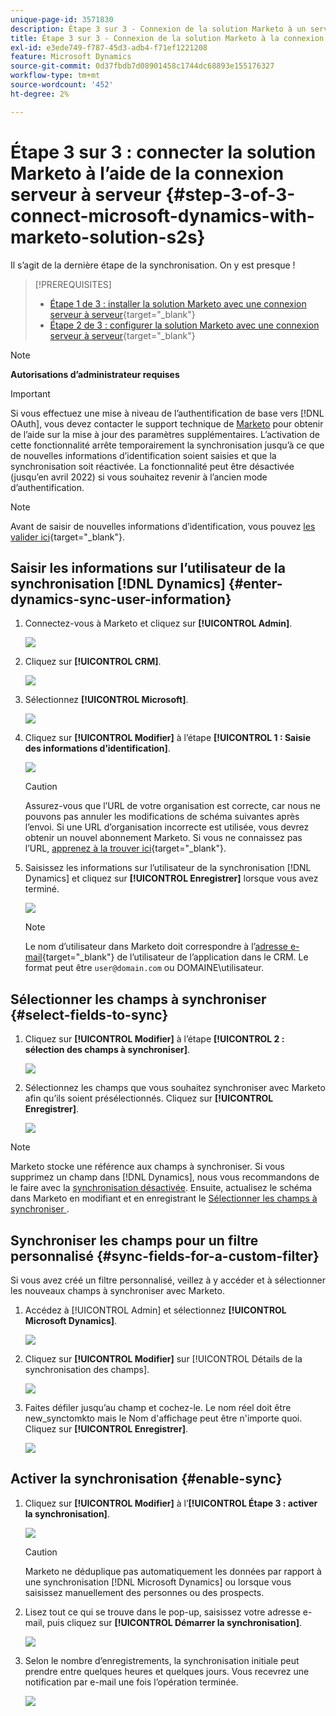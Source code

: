```yaml
---
unique-page-id: 3571830
description: Étape 3 sur 3 - Connexion de la solution Marketo à un serveur - Documents Marketo - Documentation du produit
title: Étape 3 sur 3 - Connexion de la solution Marketo à la connexion serveur à serveur
exl-id: e3ede749-f787-45d3-adb4-f71ef1221208
feature: Microsoft Dynamics
source-git-commit: 0d37fbdb7d08901458c1744dc68893e155176327
workflow-type: tm+mt
source-wordcount: '452'
ht-degree: 2%

---
```


# Étape 3 sur 3 : connecter la solution Marketo à l’aide de la connexion serveur à serveur {#step-3-of-3-connect-microsoft-dynamics-with-marketo-solution-s2s}

Il s’agit de la dernière étape de la synchronisation. On y est presque !

>[!PREREQUISITES]
>
>* [Étape 1 de 3 : installer la solution Marketo avec une connexion serveur à serveur](/help/marketo/product-docs/crm-sync/microsoft-dynamics-sync/sync-setup/microsoft-dynamics-365-with-s2s-connection/step-1-of-3-install.md){target="_blank"}
>* [Étape 2 de 3 : configurer la solution Marketo avec une connexion serveur à serveur](/help/marketo/product-docs/crm-sync/microsoft-dynamics-sync/sync-setup/microsoft-dynamics-365-with-s2s-connection/step-2-of-3-set-up.md){target="_blank"}

>[!NOTE]
>
>**Autorisations d’administrateur requises**

>[!IMPORTANT]
>
>Si vous effectuez une mise à niveau de l’authentification de base vers [!DNL OAuth], vous devez contacter le support technique de [Marketo](https://nation.marketo.com/t5/support/ct-p/Support) pour obtenir de l’aide sur la mise à jour des paramètres supplémentaires. L’activation de cette fonctionnalité arrête temporairement la synchronisation jusqu’à ce que de nouvelles informations d’identification soient saisies et que la synchronisation soit réactivée. La fonctionnalité peut être désactivée (jusqu’en avril 2022) si vous souhaitez revenir à l’ancien mode d’authentification.

>[!NOTE]
>
>Avant de saisir de nouvelles informations d’identification, vous pouvez [les valider ici](/help/marketo/product-docs/crm-sync/microsoft-dynamics-sync/sync-setup/validate-microsoft-dynamics-sync.md){target="_blank"}.

## Saisir les informations sur l’utilisateur de la synchronisation [!DNL Dynamics] {#enter-dynamics-sync-user-information}

1. Connectez-vous à Marketo et cliquez sur **[!UICONTROL Admin]**.

   ![](assets/login-admin.png)

1. Cliquez sur **[!UICONTROL CRM]**.

   ![](assets/image2015-3-16-9-3a47-3a34.png)

1. Sélectionnez **[!UICONTROL Microsoft]**.

   ![](assets/image2015-3-16-9-3a50-3a6.png)

1. Cliquez sur **[!UICONTROL Modifier]** à l’étape **[!UICONTROL 1 : Saisie des informations d’identification]**.

   ![](assets/image2015-3-16-9-3a48-3a43.png)

   >[!CAUTION]
   >
   >Assurez-vous que l’URL de votre organisation est correcte, car nous ne pouvons pas annuler les modifications de schéma suivantes après l’envoi. Si une URL d’organisation incorrecte est utilisée, vous devrez obtenir un nouvel abonnement Marketo. Si vous ne connaissez pas l’URL, [apprenez à la trouver ici](/help/marketo/product-docs/crm-sync/microsoft-dynamics-sync/sync-setup/view-the-organization-service-url.md){target="_blank"}.

1. Saisissez les informations sur l’utilisateur de la synchronisation [!DNL Dynamics] et cliquez sur **[!UICONTROL Enregistrer]** lorsque vous avez terminé.

   ![](assets/step-3-of-3-connect-s2s-5.png)

   >[!NOTE]
   >
   >Le nom d’utilisateur dans Marketo doit correspondre à l’[adresse e-mail](https://docs.microsoft.com/en-us/power-platform/admin/manage-application-users#view-or-edit-the-details-of-an-application-user){target="_blank"} de l’utilisateur de l’application dans le CRM. Le format peut être `user@domain.com` ou DOMAINE\utilisateur.

## Sélectionner les champs à synchroniser {#select-fields-to-sync}

1. Cliquez sur **[!UICONTROL Modifier]** à l’étape **[!UICONTROL 2 : sélection des champs à synchroniser]**.

   ![](assets/image2015-3-16-9-3a51-3a28.png)

1. Sélectionnez les champs que vous souhaitez synchroniser avec Marketo afin qu’ils soient présélectionnés. Cliquez sur **[!UICONTROL Enregistrer]**.

   ![](assets/image2016-8-25-15-3a6-3a11.png)

>[!NOTE]
>
>Marketo stocke une référence aux champs à synchroniser. Si vous supprimez un champ dans [!DNL Dynamics], nous vous recommandons de le faire avec la [synchronisation désactivée](/help/marketo/product-docs/crm-sync/salesforce-sync/enable-disable-the-salesforce-sync.md). Ensuite, actualisez le schéma dans Marketo en modifiant et en enregistrant le [ Sélectionner les champs à synchroniser ](/help/marketo/product-docs/crm-sync/microsoft-dynamics-sync/microsoft-dynamics-sync-details/microsoft-dynamics-sync-field-sync/editing-fields-to-sync-before-deleting-them-in-dynamics.md).

## Synchroniser les champs pour un filtre personnalisé {#sync-fields-for-a-custom-filter}

Si vous avez créé un filtre personnalisé, veillez à y accéder et à sélectionner les nouveaux champs à synchroniser avec Marketo.

1. Accédez à [!UICONTROL Admin] et sélectionnez **[!UICONTROL Microsoft Dynamics]**.

   ![](assets/image2015-10-9-9-3a50-3a9.png)

1. Cliquez sur **[!UICONTROL Modifier]** sur [!UICONTROL Détails de la synchronisation des champs].

   ![](assets/image2015-10-9-9-3a52-3a23.png)

1. Faites défiler jusqu’au champ et cochez-le. Le nom réel doit être new_synctomkto mais le Nom d&#39;affichage peut être n&#39;importe quoi. Cliquez sur **[!UICONTROL Enregistrer]**.

   ![](assets/image2016-8-25-15-3a7-3a35.png)

## Activer la synchronisation {#enable-sync}

1. Cliquez sur **[!UICONTROL Modifier]** à l’**[!UICONTROL Étape 3 : activer la synchronisation]**.

   ![](assets/image2015-3-16-9-3a52-3a2.png)

   >[!CAUTION]
   >
   >Marketo ne déduplique pas automatiquement les données par rapport à une synchronisation [!DNL Microsoft Dynamics] ou lorsque vous saisissez manuellement des personnes ou des prospects.

1. Lisez tout ce qui se trouve dans le pop-up, saisissez votre adresse e-mail, puis cliquez sur **[!UICONTROL Démarrer la synchronisation]**.

   ![](assets/image2015-3-16-9-3a55-3a10.png)

1. Selon le nombre d’enregistrements, la synchronisation initiale peut prendre entre quelques heures et quelques jours. Vous recevrez une notification par e-mail une fois l’opération terminée.

   ![](assets/image2015-3-16-9-3a59-3a51.png)
